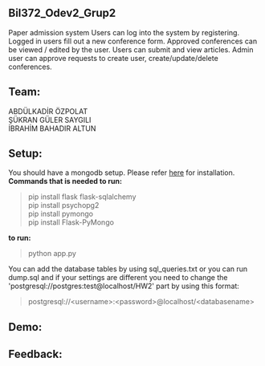 ## Bil372_Odev2_Grup2

Paper admission system
Users can log into the system by registering. Logged in users fill out a new conference form. Approved conferences can be viewed / edited by the user. Users can submit and view articles. Admin user can approve requests to create user, create/update/delete conferences.

## Team:
ABDÜLKADİR ÖZPOLAT<br/>
ŞÜKRAN GÜLER SAYGILI<br/>
İBRAHİM BAHADIR ALTUN<br/>

## Setup:
You should have a mongodb setup. Please refer [here](https://docs.mongodb.com/manual/tutorial/) for installation.
<br />
**Commands that is needed to run:**   
   > pip install flask flask-sqlalchemy  <br/>
   > pip install psychopg2 <br/>
   > pip install pymongo <br/>
   > pip install Flask-PyMongo <br/>
   
   
 **to run:**    
   > python app.py 
   
    
 You can add the database tables by using sql_queries.txt or you can run dump.sql and if your settings  are different you need to change the 'postgresql://postgres:test@localhost/HW2' part by using this format: 
 
 >postgresql://\<username\>:\<password\>@localhost/\<databasename\>  
 

## Demo:


## Feedback:
